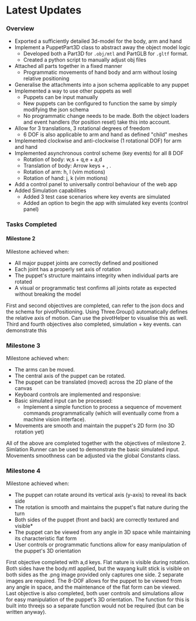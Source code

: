 # Latest Updates

### Overview

- Exported a sufficiently detailed 3d-model for the body, arm and hand
- Implement a PuppetPart3D class to abstract away the object model logic
    - Developed both a Part3D for `.obj/mtl` and PartGLB for `.gltf` format.
    - Created a python script to manually adjust obj files
- Attached all parts together in a fixed manner
  - Programmatic movements of hand body and arm without losing relative positioning
- Generalise the attachments into a json schema applicable to any puppet
- Implemented a way to use other puppets as well
  - Puppets can be input manually
  - New puppets can be configured to function the same by simply modifying the json schema
  - No programmatic change needs to be made. Both the object loaders and event handlers (for position reset) take this into account.
- Allow for 3 translations, 3 rotational degrees of freedom
  - 6 DOF is also applicable to arm and hand as defined "child" meshes
- Implemented clockwise and anti-clockwise (1 rotational DOF) for arm and hand
- Implemented asynchronous control scheme (key events) for all 8 DOF
  - Rotation of body: w,s + q,e + a,d
  - Translation of body: Arrow keys + , .
  - Rotation of arm: h, l (vim motions)
  - Rotation of hand: j, k (vim motions)
- Add a control panel to universally control behaviour of the web app
- Added Simulation capabilities
  - Added 3 test case scenarios where key events are simulated
  - Added an option to begin the app with simulated key events (control panel)

### Tasks Completed

#### Milestone 2

Milestone achieved when:

- All major puppet joints are correctly defined and positioned
- Each joint has a properly set axis of rotation
- The puppet's structure maintains integrity when individual parts are rotated
- A visual or programmatic test confirms all joints rotate as expected without breaking the model

First and second objectives are completed, can refer to the json docs and the schema for pivotPositioning. Using Three.Group() automatically defines the relative axis of motion. Can use the pivotHelper to visualise this as well. Third and fourth objectives also completed, simulation + key events. can demonstrate this

### Milestone 3

Milestone achieved when:
- The arms can be moved.
- The central axis of the puppet can be rotated.
- The puppet can be translated (moved) across the 2D plane of the canvas
- Keyboard controls are implemented and responsive:
- Basic simulated input can be processed:
    - Implement a simple function to process a sequence of movement commands programmatically (which will eventually come from a machine vision interface).
- Movements are smooth and maintain the puppet's 2D form (no 3D rotation yet)

All of the above are completed together with the objectives of milestone 2. Simlation Runner can be used to demonstrate the basic simulated input. Movements smoothness can be adjusted via the global Constants class. 

### Milestone 4

Milestone achieved when:
- The puppet can rotate around its vertical axis (y-axis) to reveal its back side 
- The rotation is smooth and maintains the puppet's flat nature during the turn 
- Both sides of the puppet (front and back) are correctly textured and visible* 
- The puppet can be viewed from any angle in 3D space while maintaining its characteristic flat form 
- User controls or programmatic functions allow for easy manipulation of the puppet's 3D orientation

First objective completed with a,d keys. Flat nature is visible during rotation. Both sides have the body.mtl applied, but the wayang kulit stick is visible on both sides as the .png image provided only captures one side. 2 separate images are required. The 8-DOF allows for the puppet to be viewed from any angle in space, and the maintenance of the flat form can be viewed. Last objective is also completed, both user controls and simulations allow for easy manipulation of the puppet's 3D orientation. The function for this is built into threejs so a separate function would not be required (but can be written anyway).

